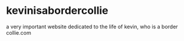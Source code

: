 # kevinisabordercollie
a very important website dedicated to the life of kevin, who is a border collie.com